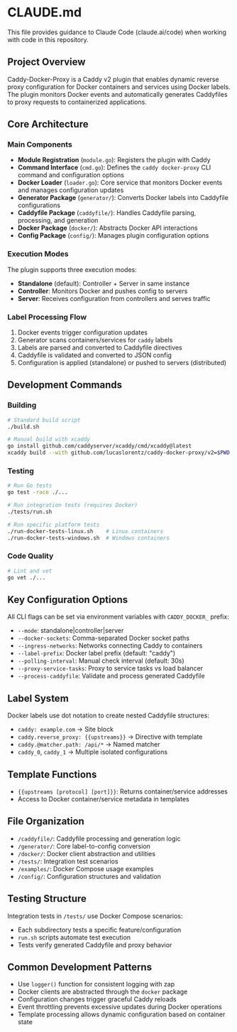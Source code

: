 # CLAUDE.md

This file provides guidance to Claude Code (claude.ai/code) when working with code in this repository.

## Project Overview

Caddy-Docker-Proxy is a Caddy v2 plugin that enables dynamic reverse proxy configuration for Docker containers and services using Docker labels. The plugin monitors Docker events and automatically generates Caddyfiles to proxy requests to containerized applications.

## Core Architecture

### Main Components

- **Module Registration** (`module.go`): Registers the plugin with Caddy
- **Command Interface** (`cmd.go`): Defines the `caddy docker-proxy` CLI command and configuration options
- **Docker Loader** (`loader.go`): Core service that monitors Docker events and manages configuration updates
- **Generator Package** (`generator/`): Converts Docker labels into Caddyfile configurations
- **Caddyfile Package** (`caddyfile/`): Handles Caddyfile parsing, processing, and generation
- **Docker Package** (`docker/`): Abstracts Docker API interactions
- **Config Package** (`config/`): Manages plugin configuration options

### Execution Modes

The plugin supports three execution modes:
- **Standalone** (default): Controller + Server in same instance
- **Controller**: Monitors Docker and pushes config to servers
- **Server**: Receives configuration from controllers and serves traffic

### Label Processing Flow

1. Docker events trigger configuration updates
2. Generator scans containers/services for `caddy` labels
3. Labels are parsed and converted to Caddyfile directives
4. Caddyfile is validated and converted to JSON config
5. Configuration is applied (standalone) or pushed to servers (distributed)

## Development Commands

### Building

```bash
# Standard build script
./build.sh

# Manual build with xcaddy
go install github.com/caddyserver/xcaddy/cmd/xcaddy@latest
xcaddy build --with github.com/lucaslorentz/caddy-docker-proxy/v2=$PWD
```

### Testing

```bash
# Run Go tests
go test -race ./...

# Run integration tests (requires Docker)
./tests/run.sh

# Run specific platform tests
./run-docker-tests-linux.sh    # Linux containers
./run-docker-tests-windows.sh  # Windows containers
```

### Code Quality

```bash
# Lint and vet
go vet ./...
```

## Key Configuration Options

All CLI flags can be set via environment variables with `CADDY_DOCKER_` prefix:

- `--mode`: standalone|controller|server
- `--docker-sockets`: Comma-separated Docker socket paths
- `--ingress-networks`: Networks connecting Caddy to containers
- `--label-prefix`: Docker label prefix (default: "caddy")
- `--polling-interval`: Manual check interval (default: 30s)
- `--proxy-service-tasks`: Proxy to service tasks vs load balancer
- `--process-caddyfile`: Validate and process generated Caddyfile

## Label System

Docker labels use dot notation to create nested Caddyfile structures:
- `caddy: example.com` → Site block
- `caddy.reverse_proxy: {{upstreams}}` → Directive with template
- `caddy.@matcher.path: /api/*` → Named matcher
- `caddy_0`, `caddy_1` → Multiple isolated configurations

## Template Functions

- `{{upstreams [protocol] [port]}}`: Returns container/service addresses
- Access to Docker container/service metadata in templates

## File Organization

- `/caddyfile/`: Caddyfile processing and generation logic
- `/generator/`: Core label-to-config conversion
- `/docker/`: Docker client abstraction and utilities  
- `/tests/`: Integration test scenarios
- `/examples/`: Docker Compose usage examples
- `/config/`: Configuration structures and validation

## Testing Structure

Integration tests in `/tests/` use Docker Compose scenarios:
- Each subdirectory tests a specific feature/configuration
- `run.sh` scripts automate test execution
- Tests verify generated Caddyfile and proxy behavior

## Common Development Patterns

- Use `logger()` function for consistent logging with zap
- Docker clients are abstracted through the `docker` package
- Configuration changes trigger graceful Caddy reloads
- Event throttling prevents excessive updates during Docker operations
- Template processing allows dynamic configuration based on container state